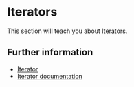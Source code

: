 # Iterators

This section will teach you about Iterators.

## Further information

- [Iterator](https://rustwiki.org/zh-CN/book/ch13-02-iterators.html)
- [Iterator documentation](https://doc.rust-lang.org/stable/std/iter/)
